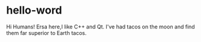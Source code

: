 # hello-word
Hi Humans!
Ersa here,I like C++ and Qt.
I've had tacos on the moon and find them far superior to Earth tacos.
